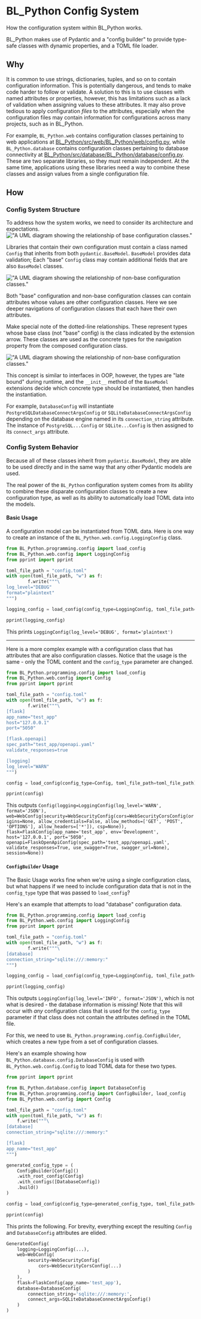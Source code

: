 # BL_Python Config System

How the configuration system within BL_Python works.

BL_Python makes use of Pydantic and a "config builder" to provide type-safe classes with dynamic properties, and a TOML file loader.

## Why

It is common to use strings, dictionaries, tuples, and so on to contain configuration information. This is potentially dangerous, and tends to make code harder to follow or validate. A solution to this is to use classes with named attributes or properties, however, this has limitations such as a lack of validation when assigning values to these attributes. It may also prove tedious to apply configuration _files_ to the attributes, especially when the configuration files may contain information for configurations across many projects, such as in BL_Python.

For example, `BL_Python.web` contains configuration classes pertaining to web applications at [BL_Python/src/web/BL_Python/web/config.py](../../web/BL_Python/web/config.py), while `BL_Python.database` contains configuration classes pertaining to database connectivity at [BL_Python/src/database/BL_Python/database/config.py](../../database/BL_Python/database/config.py). These are two separate libraries, so they must remain independent. At the same time, applications using these libraries need a way to combine these classes and assign values from a single configuration file.

## How


### Config System Structure

To address how the system works, we need to consider its architecture and expectations.
!["A UML diagram showing the relationship of base configuration classes."](config/config_base_classes.svg "Base configuration classes")

Libraries that contain their own configuration must contain a class named `Config` that inherits from both `pydantic.BaseModel`. `BaseModel` provides data validation; Each "base" `Config` class may contain additional fields that are also `BaseModel` classes.

!["A UML diagram showing the relationship of non-base configuration classes."](config/config_base_classes_with_relationships.svg "Config classes with relationships")

Both "base" configuration and non-base configuration classes can contain attributes whose values are other configuration classes. Here we see deeper navigations of configuration classes that each have their own attributes.

Make special note of the dotted-line relationships. These represent types whose base class (not "base" config) is the class indicated by the extension arrow. These classes are used as the concrete types for the navigation property from the composed configuration class.

!["A UML diagram showing the relationship of non-base configuration classes."](config/config_type_replacements.svg "Config classes with relationships")

This concept is similar to interfaces in OOP, however, the types are "late bound" during runtime, and the `__init__` method of the `BaseModel` extensions decide which concrete type should be instantiated, then handles the instantiation.

For example, `DatabaseConfig` will instantiate `PostgreSQLDatabaseConnectArgsConfig` or `SQLiteDatabaseConnectArgsConfig` depending on the database engine named in its `connection_string` attribute. The instance of `PostgreSQL...Config` or `SQLite...Config` is then assigned to its `connect_args` attribute.

### Config System Behavior

Because all of these classes inherit from `pydantic.BaseModel`, they are able to be used directly and in the same way that any other Pydantic models are used.

The real power of the `BL_Python` configuration system comes from its ability to combine these disparate configuration classes to create a new configuration type, as well as its ability to automatically load TOML data into the models.

#### Basic Usage

A configuration model can be instantiated from TOML data. Here is one way to create an instance of the `BL_Python.web.config.LoggingConfig` class.

```python
from BL_Python.programming.config import load_config
from BL_Python.web.config import LoggingConfig
from pprint import pprint

toml_file_path = "config.toml"
with open(toml_file_path, "w") as f:
        f.write("""\
log_level="DEBUG"
format="plaintext"
""")

logging_config = load_config(config_type=LoggingConfig, toml_file_path=toml_file_path)

pprint(logging_config)
```

This prints `LoggingConfig(log_level='DEBUG', format='plaintext')`

---

Here is a more complex example with a configuration class that has attributes that are also configuration classes. Notice that the usage is the same - only the TOML content and the `config_type` parameter are changed.

```python
from BL_Python.programming.config import load_config
from BL_Python.web.config import Config
from pprint import pprint

toml_file_path = "config.toml"
with open(toml_file_path, "w") as f:
        f.write("""\
[flask]
app_name="test_app"
host="127.0.0.1"
port="5050"

[flask.openapi]
spec_path="test_app/openapi.yaml"
validate_responses=true

[logging]
log_level="WARN"
""")

config = load_config(config_type=Config, toml_file_path=toml_file_path)

pprint(config)
```

This outputs `Config(logging=LoggingConfig(log_level='WARN', format='JSON'), web=WebConfig(security=WebSecurityConfig(cors=WebSecurityCorsConfig(origins=None, allow_credentials=False, allow_methods=['GET', 'POST', 'OPTIONS'], allow_headers=['*']), csp=None)), flask=FlaskConfig(app_name='test_app', env='Development', host='127.0.0.1', port='5050', openapi=FlaskOpenApiConfig(spec_path='test_app/openapi.yaml', validate_responses=True, use_swagger=True, swagger_url=None), session=None))`

#### `ConfigBuilder` Usage

The Basic Usage works fine when we're using a single configuration class, but what happens if we need to include configuration data that is not in the `config_type` type that was passed to `load_config`?

Here's an example that attempts to load "database" configuration data.

```python
from BL_Python.programming.config import load_config
from BL_Python.web.config import LoggingConfig
from pprint import pprint

toml_file_path = "config.toml"
with open(toml_file_path, "w") as f:
        f.write("""\
[database]
connection_string="sqlite:///:memory:"
""")

logging_config = load_config(config_type=LoggingConfig, toml_file_path=toml_file_path)

pprint(logging_config)
```

This outputs `LoggingConfig(log_level='INFO', format='JSON')`, which is not what is desired - the database information is missing! Note that this will occur with _any_ configuration class that is used for the `config_type` parameter if that class does not contain the attributes defined in the TOML file.

For this, we need to use `BL_Python.programming.config.ConfigBuilder`, which creates a new type from a set of configuration classes.

Here's an example showing how `BL_Python.database.config.DatabaseConfig` is used with `BL_Python.web.config.Config` to load TOML data for these two types.

```python
from pprint import pprint

from BL_Python.database.config import DatabaseConfig
from BL_Python.programming.config import ConfigBuilder, load_config
from BL_Python.web.config import Config

toml_file_path = "config.toml"
with open(toml_file_path, "w") as f:
    f.write("""\
[database]
connection_string="sqlite:///:memory:"

[flask]
app_name="test_app"
""")

generated_config_type = (
    ConfigBuilder[Config]()
    .with_root_config(Config)
    .with_configs([DatabaseConfig])
    .build()
)

config = load_config(config_type=generated_config_type, toml_file_path=toml_file_path)

pprint(config)
```

This prints the following. For brevity, everything except the resulting `Config` and `DatabaseConfig` attributes are elided.
```python
GeneratedConfig(
    logging=LoggingConfig(...),
    web=WebConfig(
        security=WebSecurityConfig(
            cors=WebSecurityCorsConfig(...)
        )
    ),
    flask=FlaskConfig(app_name='test_app'),
    database=DatabaseConfig(
        connection_string='sqlite:///:memory:',
        connect_args=SQLiteDatabaseConnectArgsConfig()
    )
)
```
